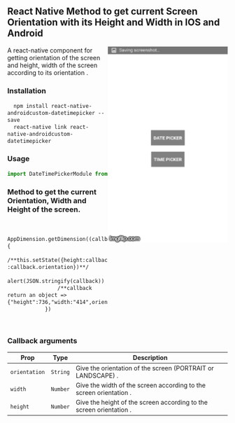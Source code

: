 ## React Native Method to get current Screen Orientation with its Height and Width in IOS and Android
<img width="274px" align="right" src="https://raw.githubusercontent.com/ajay001/react-native-androidcustom-datetimepicker/master/datetimePicker.gif" />

A react-native component for getting orientation of the screen and height, width of the screen according to its orientation .   



### Installation

```
  npm install react-native-androidcustom-datetimepicker --save
  react-native link react-native-androidcustom-datetimepicker

```


### Usage

```javascript
import DateTimePickerModule from 'react-native-androidcustom-datetimepicker'
```
### Method to get the current Orientation, Width and Height of the screen. 
```
        
            AppDimension.getDimension((callback)=>{
                /**this.setState({height:callback.height,width:callback.width,orientation                   :callback.orientation})**/
                alert(JSON.stringify(callback))
                /**callback return an object => {"height":736,"width:"414",orientation:"PORTRAIT"}**/
            })
    
  
```  
  
 
### Callback arguments

| Prop                              | Type          | Description                                                                              |
|-----------------------------------|-------------|------------------------------------------------------------------------------------------------------------|
|`orientation`                      |`String`       |Give the orientation of the screen (PORTRAIT or LANDSCAPE) .                                                                     
|`width`                       |`Number`       |Give the width of the screen according to the screen orientation .                                                                    
|`height`                       |`Number`        |Give the height of the screen according to the screen orientation .  



